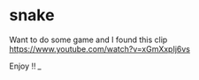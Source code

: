 # snake

Want to do some game and I found this clip https://www.youtube.com/watch?v=xGmXxpIj6vs

Enjoy !! *_*
